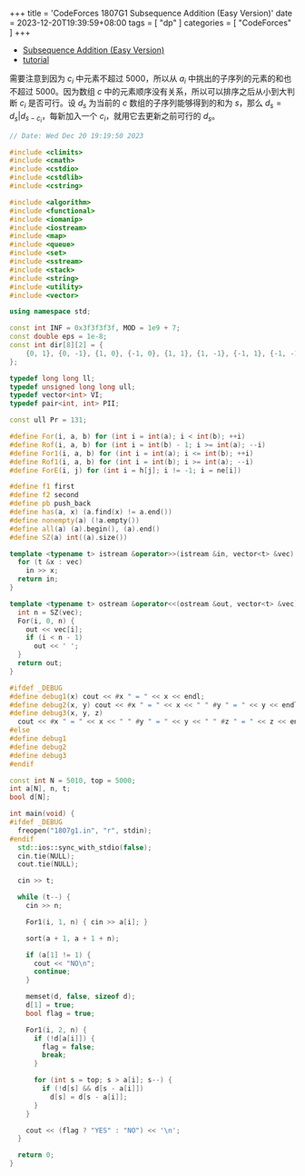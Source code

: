+++
title = 'CodeForces 1807G1 Subsequence Addition (Easy Version)'
date = 2023-12-20T19:39:59+08:00
tags = [ "dp" ]
categories = [ "CodeForces" ]
+++

- [Subsequence Addition (Easy Version)](https://vjudge.net/problem/CodeForces-1807g1)
- [tutorial](https://codeforces.com/blog/entry/114143)

需要注意到因为 $c_i$ 中元素不超过 $5000$，所以从 $a_i$ 中挑出的子序列的元素的和也不超过 $5000$。因为数组 $c$ 中的元素顺序没有关系，所以可以排序之后从小到大判断 $c_i$ 是否可行。设 $d_s$ 为当前的 $c$ 数组的子序列能够得到的和为 $s$，那么 $d_s = d_s | d_{s - c_i}$，每新加入一个 $c_i$，就用它去更新之前可行的 $d_s$。

```cpp
// Date: Wed Dec 20 19:19:50 2023

#include <climits>
#include <cmath>
#include <cstdio>
#include <cstdlib>
#include <cstring>

#include <algorithm>
#include <functional>
#include <iomanip>
#include <iostream>
#include <map>
#include <queue>
#include <set>
#include <sstream>
#include <stack>
#include <string>
#include <utility>
#include <vector>

using namespace std;

const int INF = 0x3f3f3f3f, MOD = 1e9 + 7;
const double eps = 1e-8;
const int dir[8][2] = {
    {0, 1}, {0, -1}, {1, 0}, {-1, 0}, {1, 1}, {1, -1}, {-1, 1}, {-1, -1},
};

typedef long long ll;
typedef unsigned long long ull;
typedef vector<int> VI;
typedef pair<int, int> PII;

const ull Pr = 131;

#define For(i, a, b) for (int i = int(a); i < int(b); ++i)
#define Rof(i, a, b) for (int i = int(b) - 1; i >= int(a); --i)
#define For1(i, a, b) for (int i = int(a); i <= int(b); ++i)
#define Rof1(i, a, b) for (int i = int(b); i >= int(a); --i)
#define ForE(i, j) for (int i = h[j]; i != -1; i = ne[i])

#define f1 first
#define f2 second
#define pb push_back
#define has(a, x) (a.find(x) != a.end())
#define nonempty(a) (!a.empty())
#define all(a) (a).begin(), (a).end()
#define SZ(a) int((a).size())

template <typename t> istream &operator>>(istream &in, vector<t> &vec) {
  for (t &x : vec)
    in >> x;
  return in;
}

template <typename t> ostream &operator<<(ostream &out, vector<t> &vec) {
  int n = SZ(vec);
  For(i, 0, n) {
    out << vec[i];
    if (i < n - 1)
      out << ' ';
  }
  return out;
}

#ifdef _DEBUG
#define debug1(x) cout << #x " = " << x << endl;
#define debug2(x, y) cout << #x " = " << x << " " #y " = " << y << endl;
#define debug3(x, y, z)                                                        \
  cout << #x " = " << x << " " #y " = " << y << " " #z " = " << z << endl;
#else
#define debug1
#define debug2
#define debug3
#endif

const int N = 5010, top = 5000;
int a[N], n, t;
bool d[N];

int main(void) {
#ifdef _DEBUG
  freopen("1807g1.in", "r", stdin);
#endif
  std::ios::sync_with_stdio(false);
  cin.tie(NULL);
  cout.tie(NULL);

  cin >> t;

  while (t--) {
    cin >> n;

    For1(i, 1, n) { cin >> a[i]; }

    sort(a + 1, a + 1 + n);

    if (a[1] != 1) {
      cout << "NO\n";
      continue;
    }

    memset(d, false, sizeof d);
    d[1] = true;
    bool flag = true;

    For1(i, 2, n) {
      if (!d[a[i]]) {
        flag = false;
        break;
      }

      for (int s = top; s > a[i]; s--) {
        if (!d[s] && d[s - a[i]])
          d[s] = d[s - a[i]];
      }
    }

    cout << (flag ? "YES" : "NO") << '\n';
  }

  return 0;
}
```
